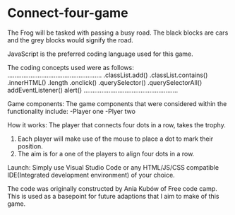 # Connect-four-game

The Frog will be tasked with passing a busy road. The black blocks are cars and the grey blocks would signify the road. 

JavaScript is the preferred coding language used for this game.

The coding concepts used were as follows:
.....................................................
.classList.add()
.classList.contains()
.innerHTML()
.length
.onclick()
.querySelector()
.querySelectorAll()
addEventListener()
alert()
.....................................................

Game components:
The game components that were considered within the functionality include:
-Player one
-Plyer two

How it works:
The player that connects four dots in a row, takes the trophy. 

1. Each player will make use of the mouse to place a dot to mark their position. 
2. The aim is for a one of the players to align four dots in a row.  

Launch:
Simply use Visual Studio Code or any HTML/JS/CSS compatible IDE(Integrated development environment) of your choice. 

The code was originally constructed by Ania Kubów of Free code camp. This is used as a basepoint for future adaptions that I aim to make of this game.
